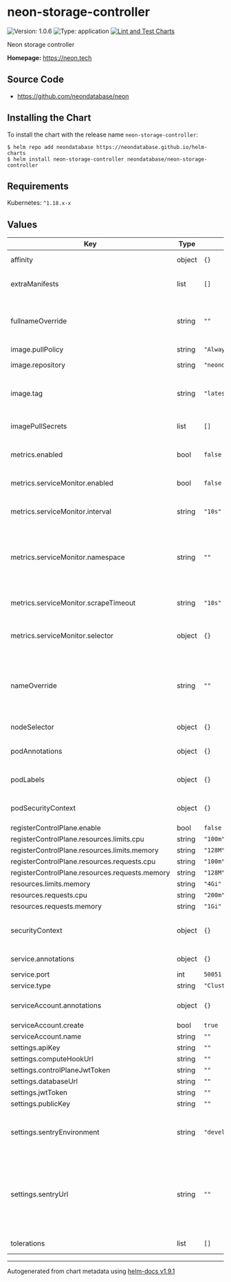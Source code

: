 # neon-storage-controller

![Version: 1.0.6](https://img.shields.io/badge/Version-1.0.6-informational?style=flat-square) ![Type: application](https://img.shields.io/badge/Type-application-informational?style=flat-square) [![Lint and Test Charts](https://github.com/neondatabase/helm-charts/actions/workflows/lint-test.yaml/badge.svg)](https://github.com/neondatabase/helm-charts/actions/workflows/lint-test.yaml)

Neon storage controller

**Homepage:** https://neon.tech

## Source Code

* <https://github.com/neondatabase/neon>

## Installing the Chart

To install the chart with the release name `neon-storage-controller`:

```console
$ helm repo add neondatabase https://neondatabase.github.io/helm-charts
$ helm install neon-storage-controller neondatabase/neon-storage-controller
```

## Requirements

Kubernetes: `^1.18.x-x`

## Values

| Key | Type | Default | Description |
|-----|------|---------|-------------|
| affinity | object | `{}` | Affinity for pod assignment |
| extraManifests | list | `[]` | Additional manifests that are created with the chart |
| fullnameOverride | string | `""` | String to fully override neon-storage-controller.fullname template |
| image.pullPolicy | string | `"Always"` | image pull policy |
| image.repository | string | `"neondatabase/neon"` | Neondatabase image repository |
| image.tag | string | `"latest"` | Overrides the image tag whose default is the chart appVersion. |
| imagePullSecrets | list | `[]` | Specify docker-registry secret names as an array |
| metrics.enabled | bool | `false` | Enable prometheus metrcis autodiscovery |
| metrics.serviceMonitor.enabled | bool | `false` | Create ServiceMonitor resource |
| metrics.serviceMonitor.interval | string | `"10s"` | Interval in which prometheus scrapes |
| metrics.serviceMonitor.namespace | string | `""` | The namespace in which the ServiceMonitor will be created, if empty then Release.Namespace used |
| metrics.serviceMonitor.scrapeTimeout | string | `"10s"` | Scrape Timeout duration for prometheus |
| metrics.serviceMonitor.selector | object | `{}` | Additional labels to attach (used by Prometheus operator) |
| nameOverride | string | `""` | String to partially override neon-storage-controller.fullname template (will maintain the release name) |
| nodeSelector | object | `{}` | Node labels for pod assignment. |
| podAnnotations | object | `{}` | Annotations for neon-storage-controller pods |
| podLabels | object | `{}` | Additional labels for neon-storage-controller pods |
| podSecurityContext | object | `{}` | neon-storage-controller's pods Security Context |
| registerControlPlane.enable | bool | `false` |  |
| registerControlPlane.resources.limits.cpu | string | `"100m"` |  |
| registerControlPlane.resources.limits.memory | string | `"128M"` |  |
| registerControlPlane.resources.requests.cpu | string | `"100m"` |  |
| registerControlPlane.resources.requests.memory | string | `"128M"` |  |
| resources.limits.memory | string | `"4Gi"` |  |
| resources.requests.cpu | string | `"200m"` |  |
| resources.requests.memory | string | `"1Gi"` |  |
| securityContext | object | `{}` | neon-storage-controller's containers Security Context |
| service.annotations | object | `{}` | Annotations to add to the service |
| service.port | int | `50051` | controller listen port |
| service.type | string | `"ClusterIP"` |  |
| serviceAccount.annotations | object | `{}` | Annotations to add to the service account |
| serviceAccount.create | bool | `true` |  |
| serviceAccount.name | string | `""` |  |
| settings.apiKey | string | `""` |  |
| settings.computeHookUrl | string | `""` |  |
| settings.controlPlaneJwtToken | string | `""` |  |
| settings.databaseUrl | string | `""` |  |
| settings.jwtToken | string | `""` |  |
| settings.publicKey | string | `""` |  |
| settings.sentryEnvironment | string | `"development"` | "development" or "production". It will be visible in sentry in order to filter issues |
| settings.sentryUrl | string | `""` | url (will be converted into `SENTRY_DSN` environment variable) used by sentry to collect error/panic events in storage-controller |
| tolerations | list | `[]` | Tolerations for pod assignment. |

----------------------------------------------
Autogenerated from chart metadata using [helm-docs v1.9.1](https://github.com/norwoodj/helm-docs/releases/v1.9.1)
